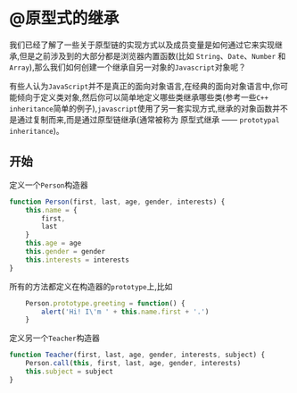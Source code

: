 # @原型式的继承

我们已经了解了一些关于原型链的实现方式以及成员变量是如何通过它来实现继承,但是之前涉及到的大部分都是浏览器内置函数(比如 `String`、`Date`、`Number` 和 `Array`),那么我们如何创建一个继承自另一对象的`Javascript`对象呢？

有些人认为`JavaScript`并不是真正的面向对象语言,在经典的面向对象语言中,你可能倾向于定义类对象,然后你可以简单地定义哪些类继承哪些类(参考一些`C++ inheritance`简单的例子),`javascript`使用了另一套实现方式,继承的对象函数并不是通过复制而来,而是通过原型链继承(通常被称为 原型式继承 —— `prototypal inheritance`)。

## 开始

定义一个`Person`构造器
```javascript
function Person(first, last, age, gender, interests) {
	this.name = {
		first,
		last
	}
	this.age = age
	this.gender = gender
	this.interests = interests
}
```

所有的方法都定义在构造器的`prototype`上,比如

```javascript
	Person.prototype.greeting = function() {
		alert('Hi! I\'m ' + this.name.first + '.')
	}
```

定义另一个`Teacher`构造器

```javascript
function Teacher(first, last, age, gender, interests, subject) {
	Person.call(this, first, last, age, gender, interests)
	this.subject = subject
}
```
